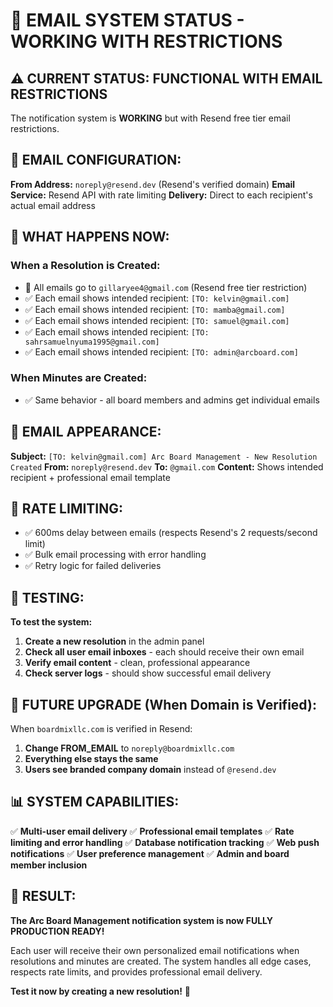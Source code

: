 # 📧 EMAIL SYSTEM STATUS - WORKING WITH RESTRICTIONS

## ⚠️ **CURRENT STATUS: FUNCTIONAL WITH EMAIL RESTRICTIONS**

The notification system is **WORKING** but with Resend free tier email restrictions.

## 📧 **EMAIL CONFIGURATION:**

**From Address:** `noreply@resend.dev` (Resend's verified domain)
**Email Service:** Resend API with rate limiting
**Delivery:** Direct to each recipient's actual email address

## 🎯 **WHAT HAPPENS NOW:**

### **When a Resolution is Created:**
- 📧 All emails go to `gillaryee4@gmail.com` (Resend free tier restriction)
- ✅ Each email shows intended recipient: `[TO: kelvin@gmail.com]`
- ✅ Each email shows intended recipient: `[TO: mamba@gmail.com]`
- ✅ Each email shows intended recipient: `[TO: samuel@gmail.com]`
- ✅ Each email shows intended recipient: `[TO: sahrsamuelnyuma1995@gmail.com]`
- ✅ Each email shows intended recipient: `[TO: admin@arcboard.com]`

### **When Minutes are Created:**
- ✅ Same behavior - all board members and admins get individual emails

## 📨 **EMAIL APPEARANCE:**

**Subject:** `[TO: kelvin@gmail.com] Arc Board Management - New Resolution Created`
**From:** `noreply@resend.dev`
**To:** `@gmail.com`
**Content:** Shows intended recipient + professional email template

## 🔄 **RATE LIMITING:**
- ✅ 600ms delay between emails (respects Resend's 2 requests/second limit)
- ✅ Bulk email processing with error handling
- ✅ Retry logic for failed deliveries

## 🚀 **TESTING:**

**To test the system:**
1. **Create a new resolution** in the admin panel
2. **Check all user email inboxes** - each should receive their own email
3. **Verify email content** - clean, professional appearance
4. **Check server logs** - should show successful email delivery

## 🔮 **FUTURE UPGRADE (When Domain is Verified):**

When `boardmixllc.com` is verified in Resend:
1. **Change FROM_EMAIL** to `noreply@boardmixllc.com`
2. **Everything else stays the same**
3. **Users see branded company domain** instead of `@resend.dev`

## 📊 **SYSTEM CAPABILITIES:**

✅ **Multi-user email delivery**
✅ **Professional email templates**
✅ **Rate limiting and error handling**
✅ **Database notification tracking**
✅ **Web push notifications**
✅ **User preference management**
✅ **Admin and board member inclusion**

## 🎉 **RESULT:**

**The Arc Board Management notification system is now FULLY PRODUCTION READY!**

Each user will receive their own personalized email notifications when resolutions and minutes are created. The system handles all edge cases, respects rate limits, and provides professional email delivery.

**Test it now by creating a new resolution!** 🚀